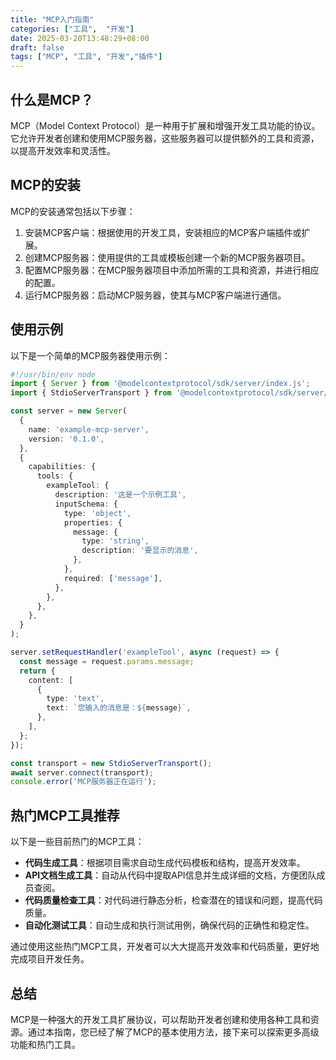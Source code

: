 ```yaml
---
title: "MCP入门指南"
categories: ["工具",  "开发"]
date: 2025-03-20T13:48:29+08:00
draft: false
tags: ["MCP", "工具", "开发","插件"]
---
```

## 什么是MCP？

MCP（Model Context Protocol）是一种用于扩展和增强开发工具功能的协议。它允许开发者创建和使用MCP服务器，这些服务器可以提供额外的工具和资源，以提高开发效率和灵活性。

## MCP的安装

MCP的安装通常包括以下步骤：

1. 安装MCP客户端：根据使用的开发工具，安装相应的MCP客户端插件或扩展。
2. 创建MCP服务器：使用提供的工具或模板创建一个新的MCP服务器项目。
3. 配置MCP服务器：在MCP服务器项目中添加所需的工具和资源，并进行相应的配置。
4. 运行MCP服务器：启动MCP服务器，使其与MCP客户端进行通信。

## 使用示例

以下是一个简单的MCP服务器使用示例：

```typescript
#!/usr/bin/env node
import { Server } from '@modelcontextprotocol/sdk/server/index.js';
import { StdioServerTransport } from '@modelcontextprotocol/sdk/server/stdio.js';

const server = new Server(
  {
    name: 'example-mcp-server',
    version: '0.1.0',
  },
  {
    capabilities: {
      tools: {
        exampleTool: {
          description: '这是一个示例工具',
          inputSchema: {
            type: 'object',
            properties: {
              message: {
                type: 'string',
                description: '要显示的消息',
              },
            },
            required: ['message'],
          },
        },
      },
    },
  }
);

server.setRequestHandler('exampleTool', async (request) => {
  const message = request.params.message;
  return {
    content: [
      {
        type: 'text',
        text: `您输入的消息是：${message}`,
      },
    ],
  };
});

const transport = new StdioServerTransport();
await server.connect(transport);
console.error('MCP服务器正在运行');
```

## 热门MCP工具推荐

以下是一些目前热门的MCP工具：

- **代码生成工具**：根据项目需求自动生成代码模板和结构，提高开发效率。
- **API文档生成工具**：自动从代码中提取API信息并生成详细的文档，方便团队成员查阅。
- **代码质量检查工具**：对代码进行静态分析，检查潜在的错误和问题，提高代码质量。
- **自动化测试工具**：自动生成和执行测试用例，确保代码的正确性和稳定性。

通过使用这些热门MCP工具，开发者可以大大提高开发效率和代码质量，更好地完成项目开发任务。

## 总结

MCP是一种强大的开发工具扩展协议，可以帮助开发者创建和使用各种工具和资源。通过本指南，您已经了解了MCP的基本使用方法，接下来可以探索更多高级功能和热门工具。
